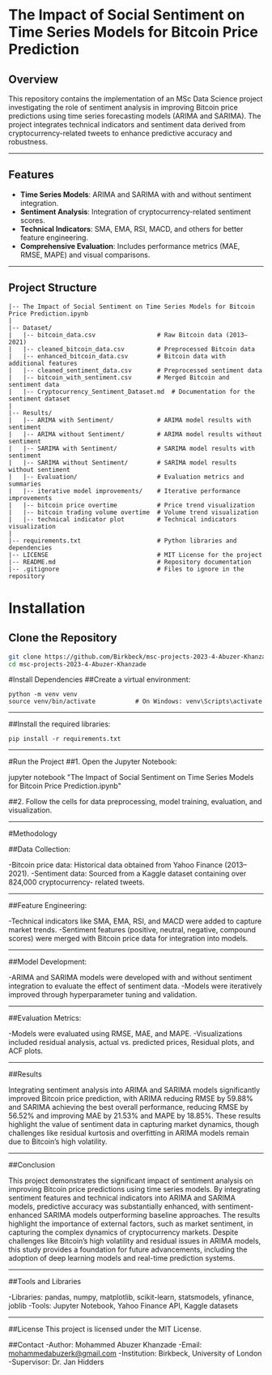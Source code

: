 # The Impact of Social Sentiment on Time Series Models for Bitcoin Price Prediction

## Overview
This repository contains the implementation of an MSc Data Science project investigating the role of sentiment analysis in improving Bitcoin price predictions using time series forecasting models (ARIMA and SARIMA). The project integrates technical indicators and sentiment data derived from cryptocurrency-related tweets to enhance predictive accuracy and robustness.

---

## Features
- **Time Series Models**: ARIMA and SARIMA with and without sentiment integration.
- **Sentiment Analysis**: Integration of cryptocurrency-related sentiment scores.
- **Technical Indicators**: SMA, EMA, RSI, MACD, and others for better feature engineering.
- **Comprehensive Evaluation**: Includes performance metrics (MAE, RMSE, MAPE) and visual comparisons.

---

## Project Structure
```plaintext
|-- The Impact of Social Sentiment on Time Series Models for Bitcoin Price Prediction.ipynb
|
|-- Dataset/
|   |-- bitcoin_data.csv                 # Raw Bitcoin data (2013–2021)
|   |-- cleaned_bitcoin_data.csv         # Preprocessed Bitcoin data
|   |-- enhanced_bitcoin_data.csv        # Bitcoin data with additional features
|   |-- cleaned_sentiment_data.csv       # Preprocessed sentiment data
|   |-- bitcoin_with_sentiment.csv       # Merged Bitcoin and sentiment data
|   |-- Cryptocurrency_Sentiment_Dataset.md  # Documentation for the sentiment dataset
|
|-- Results/
|   |-- ARIMA with Sentiment/            # ARIMA model results with sentiment
|   |-- ARIMA without Sentiment/         # ARIMA model results without sentiment
|   |-- SARIMA with Sentiment/           # SARIMA model results with sentiment
|   |-- SARIMA without Sentiment/        # SARIMA model results without sentiment
|   |-- Evaluation/                      # Evaluation metrics and summaries
|   |-- iterative model improvements/    # Iterative performance improvements
|   |-- bitcoin price overtime           # Price trend visualization
|   |-- bitcoin trading volume overtime  # Volume trend visualization
|   |-- technical indicator plot         # Technical indicators visualization
|
|-- requirements.txt                     # Python libraries and dependencies
|-- LICENSE                              # MIT License for the project
|-- README.md                            # Repository documentation
|-- .gitignore                           # Files to ignore in the repository
```

# Installation

## Clone the Repository
```bash
git clone https://github.com/Birkbeck/msc-projects-2023-4-Abuzer-Khanzade.git
cd msc-projects-2023-4-Abuzer-Khanzade
```
#Install Dependencies
##Create a virtual environment:
```
python -m venv venv
source venv/bin/activate           # On Windows: venv\Scripts\activate

```
---

##Install the required libraries:
```
pip install -r requirements.txt
```
---

#Run the Project
##1. Open the Jupyter Notebook:

jupyter notebook "The Impact of Social Sentiment on Time Series Models for Bitcoin Price Prediction.ipynb"

##2. Follow the cells for data preprocessing, model training, evaluation, and visualization.

---

#Methodology

##Data Collection:

-Bitcoin price data: Historical data obtained from Yahoo Finance (2013–2021).
-Sentiment data: Sourced from a Kaggle dataset containing over 824,000 cryptocurrency-  related tweets.

---

##Feature Engineering:

-Technical indicators like SMA, EMA, RSI, and MACD were added to capture market trends.
-Sentiment features (positive, neutral, negative, compound scores) were merged with Bitcoin price data for integration into models.

---

##Model Development:

-ARIMA and SARIMA models were developed with and without sentiment integration to evaluate the effect of sentiment data.
-Models were iteratively improved through hyperparameter tuning and validation.

---

##Evaluation Metrics:

-Models were evaluated using RMSE, MAE, and MAPE.
-Visualizations included residual analysis, actual vs. predicted prices, Residual plots, and ACF plots.

---

##Results

Integrating sentiment analysis into ARIMA and SARIMA models significantly improved Bitcoin price prediction, with ARIMA reducing RMSE by 59.88% and SARIMA achieving the best overall performance, reducing RMSE by 56.52% and improving MAE by 21.53% and MAPE by 18.85%. These results highlight the value of sentiment data in capturing market dynamics, though challenges like residual kurtosis and overfitting in ARIMA models remain due to Bitcoin’s high volatility.

---

##Conclusion

This project demonstrates the significant impact of sentiment analysis on improving Bitcoin price predictions using time series models. By integrating sentiment features and technical indicators into ARIMA and SARIMA models, predictive accuracy was substantially enhanced, with sentiment-enhanced SARIMA models outperforming baseline approaches. The results highlight the importance of external factors, such as market sentiment, in capturing the complex dynamics of cryptocurrency markets. Despite challenges like Bitcoin’s high volatility and residual issues in ARIMA models, this study provides a foundation for future advancements, including the adoption of deep learning models and real-time prediction systems.

---

##Tools and Libraries

-Libraries: pandas, numpy, matplotlib, scikit-learn, statsmodels, yfinance, joblib
-Tools: Jupyter Notebook, Yahoo Finance API, Kaggle datasets

---

##License
This project is licensed under the MIT License.

##Contact
-Author: Mohammed Abuzer Khanzade
-Email: mohammedabuzerk@gmail.com
-Institution: Birkbeck, University of London
-Supervisor: Dr. Jan Hidders


